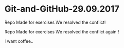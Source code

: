 # Git-and-GitHub-29.09.2017

Repo Made for exercises
We resolved the conflict!



Repo Made for exercises
We resolved the conflict again !


I want coffee..